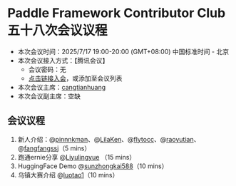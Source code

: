 # Paddle Framework Contributor Club 五十八次会议议程

- 本次会议时间：2025/7/17 19:00-20:00 (GMT+08:00) 中国标准时间 - 北京
- 本次会议接入方式：【腾讯会议】
  - 会议密码：无
  - [点击链接入会](https://meeting.tencent.com/dm/wYY9FXG49pjR)，或添加至会议列表
- 本次会议主席：[cangtianhuang](https://github.com/cangtianhuang)
- 本次会议副主席：空缺

## 会议议程

1. 新人介绍：@[pinnnkman](https://github.com/pinnnkman)、@[LilaKen](https://github.com/LilaKen)、@[flytocc](https://github.com/flytocc)、@[raoyutian](https://github.com/raoyutian)、@[fangfangssj](https://github.com/fangfangssj)（5 mins）
2. 跑通ernie分享 @[Liyulingyue](https://github.com/Liyulingyue) （15 mins）
3. HuggingFace Demo @[sunzhongkai588](https://github.com/sunzhongkai588)（10 mins）
4. 乌镇大赛介绍 @[luotao1](https://github.com/luotao1)（10 mins）